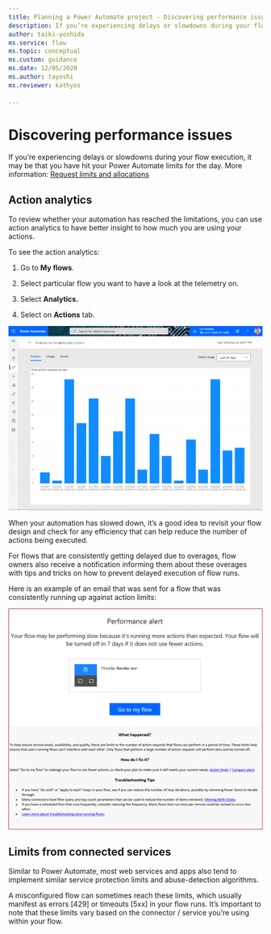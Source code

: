 ```yaml
---
title: Planning a Power Automate project - Discovering performance issues | Microsoft Docs
description: If you’re experiencing delays or slowdowns during your flow execution, it may be that you have hit your Power Automate limits for the day. This article explains how to discover performance issues in the automation syou have setup.
author: taiki-yoshida
ms.service: flow
ms.topic: conceptual
ms.custom: guidance
ms.date: 12/05/2020
ms.author: tayoshi
ms.reviewer: kathyos

---
```


# Discovering performance issues

If you’re experiencing delays or slowdowns during your flow execution, it may be
that you have hit your Power Automate limits for the day. More information:
[Request limits and
allocations](https://docs.microsoft.com/power-platform/admin/api-request-limits-allocations)

## Action analytics
To review whether your automation has reached the limitations, you can use action analytics to have better insight to how much
you are using your actions.

To see the action analytics:

1.  Go to **My flows**.

2.  Select particular flow you want to have a look at the telemetry on.

3.  Select **Analytics.**

4.  Select on **Actions** tab.

![Chart of flow action requests](media/flow-action-runs.png "Chart of flow action requests")

When your automation has slowed down, it’s a good idea to revisit your flow
design and check for any efficiency that can help reduce the number of actions
being executed.

For flows that are consistently getting delayed due to overages, flow owners
also receive a notification informing them about these overages with tips and
tricks on how to prevent delayed execution of flow runs.

Here is an example of an email that was sent for a flow that was consistently
running up against action limits:

![Email of performance alert notification](media/performance-alert-email.png "Email of performance alert notification")

## **Limits from connected services**

Similar to Power Automate, most web services and apps also tend to implement
similar service protection limits and abuse-detection algorithms.

A misconfigured flow can sometimes reach these limits, which usually manifest as
errors [429] or timeouts [5xx] in your flow runs. It’s important to note that
these limits vary based on the connector / service you’re using within your
flow.
